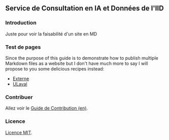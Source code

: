 ## Service de Consultation en IA et Données de l'IID

### Introduction

Juste pour voir la faisabilité d'un site en MD

### Test de pages

Since the purpose of this guide is to demonstrate how to publish multiple Markdown files as a website but I don't have much more to say I will propose to you some delicious recipes instead:

* [Externe](./pages/externe.md)
* [ULaval](./pages/ulaval.md)

### Contribuer

Allez voir le [Guide de Contribution (en)](./CONTRIBUTING.md).

### Licence

[Licence MIT](./LICENSE.md).
